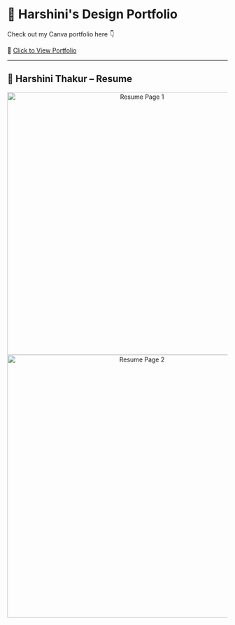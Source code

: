 # 🎨 Harshini's Design Portfolio

Check out my Canva portfolio here 👇

🔗 [Click to View Portfolio](https://www.canva.com/design/DAGi8tXv3OY/Ji9sFkRVphWicp0eXnd7dw/edit?utm_content=DAGi8tXv3OY&utm_campaign=designshare&utm_medium=link2&utm_source=sharebutton)

---

## 📄 Harshini Thakur – Resume

<p align="center">
  <img src="https://github.com/user-attachments/assets/609f61e4-93e3-4fe4-ab16-d10d14603709" alt="Resume Page 1" width="600"><br>
  <img src="https://github.com/user-attachments/assets/29753f37-8c36-4d4c-b7a8-c1d058062de9" alt="Resume Page 2" width="600">
</p>
